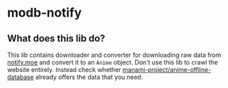 # modb-notify

## What does this lib do?

This lib contains downloader and converter for downloading raw data from [notify.moe](https://notify.moe) and convert it to an `Anime` object.
Don't use this lib to crawl the website entirely. Instead check whether [manami-project/anime-offline-database](https://github.com/manami-project/anime-offline-database) already offers the data that you need.